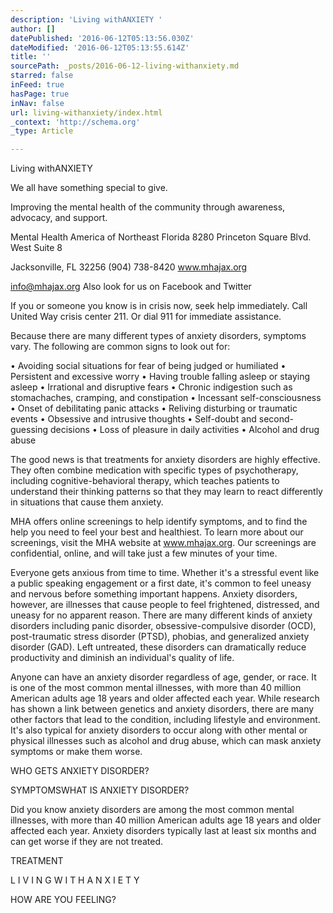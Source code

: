 ```yaml
---
description: 'Living withANXIETY '
author: []
datePublished: '2016-06-12T05:13:56.030Z'
dateModified: '2016-06-12T05:13:55.614Z'
title: ''
sourcePath: _posts/2016-06-12-living-withanxiety.md
starred: false
inFeed: true
hasPage: true
inNav: false
url: living-withanxiety/index.html
_context: 'http://schema.org'
_type: Article

---
```

Living withANXIETY 

We all have something special to give. 

Improving the mental health of the community through awareness, advocacy, and support. 

Mental Health America of Northeast Florida 8280 Princeton Square Blvd. West Suite 8 

Jacksonville, FL 32256 (904) 738-8420 www.mhajax.org 

info@mhajax.org Also look for us on Facebook and Twitter 

If you or someone you know is in crisis now, seek help immediately. Call United Way crisis center 211\. Or dial 911 for immediate assistance.

Because there are many different types of anxiety disorders, symptoms vary. The following are common signs to look out for: 

• Avoiding social situations for fear of being judged or humiliated • Persistent and excessive worry • Having trouble falling asleep or staying asleep • Irrational and disruptive fears • Chronic indigestion such as stomachaches, cramping, and constipation • Incessant self-consciousness • Onset of debilitating panic attacks • Reliving disturbing or traumatic events • Obsessive and intrusive thoughts • Self-doubt and second-guessing decisions • Loss of pleasure in daily activities • Alcohol and drug abuse 

The good news is that treatments for anxiety disorders are highly effective. They often combine medication with specific types of psychotherapy, including cognitive-behavioral therapy, which teaches patients to understand their thinking patterns so that they may learn to react differently in situations that cause them anxiety. 

MHA offers online screenings to help identify symptoms, and to find the help you need to feel your best and healthiest. To learn more about our screenings, visit the MHA website at www.mhajax.org. Our screenings are confidential, online, and will take just a few minutes of your time. 

Everyone gets anxious from time to time. Whether it's a stressful event like a public speaking engagement or a first date, it's common to feel uneasy and nervous before something important happens. Anxiety disorders, however, are illnesses that cause people to feel frightened, distressed, and uneasy for no apparent reason. There are many different kinds of anxiety disorders including panic disorder, obsessive-compulsive disorder (OCD), post-traumatic stress disorder (PTSD), phobias, and generalized anxiety disorder (GAD). Left untreated, these disorders can dramatically reduce productivity and diminish an individual's quality of life. 

Anyone can have an anxiety disorder regardless of age, gender, or race. It is one of the most common mental illnesses, with more than 40 million American adults age 18 years and older affected each year. While research has shown a link between genetics and anxiety disorders, there are many other factors that lead to the condition, including lifestyle and environment. It's also typical for anxiety disorders to occur along with other mental or physical illnesses such as alcohol and drug abuse, which can mask anxiety symptoms or make them worse. 

WHO GETS ANXIETY DISORDER? 

SYMPTOMSWHAT IS ANXIETY DISORDER? 

Did you know anxiety disorders are among the most common mental illnesses, with more than 40 million American adults age 18 years and older affected each year. Anxiety disorders typically last at least six months and can get worse if they are not treated. 

TREATMENT 

L I V I N G W I T H A N X I E T Y 

HOW ARE YOU FEELING?